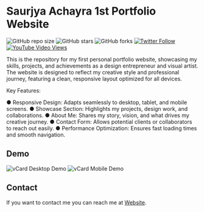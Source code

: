 # Saurjya Achayra 1st Portfolio Website

![GitHub repo size](https://img.shields.io/github/repo-size/codewithsadee/vcard-personal-portfolio)
![GitHub stars](https://img.shields.io/github/stars/codewithsadee/vcard-personal-portfolio?style=social)
![GitHub forks](https://img.shields.io/github/forks/codewithsadee/vcard-personal-portfolio?style=social)
[![Twitter Follow](https://img.shields.io/twitter/follow/codewithsadee?style=social)](https://twitter.com/intent/follow?screen_name=codewithsadee)
[![YouTube Video Views](https://img.shields.io/youtube/views/SoxmIlgf2zM?style=social)](https://youtu.be/SoxmIlgf2zM)

This is the repository for my first personal portfolio website, showcasing my skills, projects, and achievements as a design entrepreneur and visual artist. The website is designed to reflect my creative style and professional journey, featuring a clean, responsive layout optimized for all devices.

Key Features:

● Responsive Design: Adapts seamlessly to desktop, tablet, and mobile screens.
● Showcase Section: Highlights my projects, design work, and collaborations.
● About Me: Shares my story, vision, and what drives my creative journey.
● Contact Form: Allows potential clients or collaborators to reach out easily.
● Performance Optimization: Ensures fast loading times and smooth navigation.

## Demo

![vCard Desktop Demo](./website-demo-image/desktop.png "Desktop Demo")
![vCard Mobile Demo](./website-demo-image/mobile.png "Mobile Demo")


## Contact

If you want to contact me you can reach me at [Website](https://www.saurjya.in).
